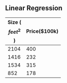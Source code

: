 ## Linear Regression

| Size ($$feet^2$$) | Price($100k) |
| ----------------- | ------------ |
| 2104              | 400          |
| 1416              | 232          |
| 1534              | 315          |
| 852               | 178          |

